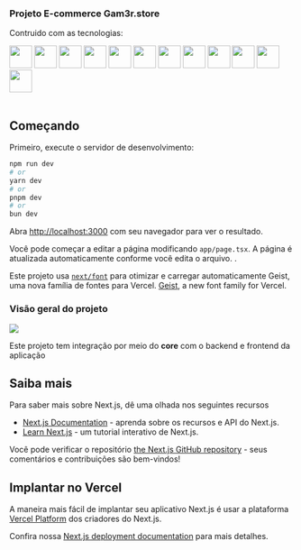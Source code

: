 
### Projeto E-commerce Gam3r.store

Contruido com as tecnologias:


<div>
<img src="https://cdn.jsdelivr.net/gh/devicons/devicon@latest/icons/html5/html5-plain-wordmark.svg" width="40" height="40"/>
<img src="https://cdn.jsdelivr.net/gh/devicons/devicon@latest/icons/css3/css3-original-wordmark.svg" width="40" height="40" />
<img src="https://cdn.jsdelivr.net/gh/devicons/devicon@latest/icons/javascript/javascript-original.svg" width="40" height="40"/>
<img loading="lazy" src="https://cdn.jsdelivr.net/gh/devicons/devicon/icons/git/git-original.svg" width="40" height="40"/>
<img src="https://cdn.jsdelivr.net/gh/devicons/devicon@latest/icons/typescript/typescript-original.svg" width="40" height="40" />
<img src="https://cdn.jsdelivr.net/gh/devicons/devicon@latest/icons/nextjs/nextjs-original.svg" width="40" height="40"/>
<img src="https://cdn.jsdelivr.net/gh/devicons/devicon@latest/icons/nestjs/nestjs-original.svg" width="40" height="40"/>
<img src="https://cdn.jsdelivr.net/gh/devicons/devicon@latest/icons/react/react-original.svg" width="40" height="40"/>
<img src="https://cdn.jsdelivr.net/gh/devicons/devicon@latest/icons/tailwindcss/tailwindcss-original.svg" width="40" height="40"/>
<img src="https://cdn.jsdelivr.net/gh/devicons/devicon@latest/icons/postgresql/postgresql-original.svg"  width="40" height="40"/>
<img src="https://cdn.jsdelivr.net/gh/devicons/devicon@latest/icons/prisma/prisma-original.svg" width="40" height="40"/>
<img src="https://turbo.build/images/docs/repo/repo-hero-logo-dark.svg" width="40" height="40">
</div>

<br/>


## Começando

Primeiro, execute o servidor de desenvolvimento:

```bash
npm run dev
# or
yarn dev
# or
pnpm dev
# or
bun dev
```

Abra [http://localhost:3000](http://localhost:3000) com seu navegador para ver o resultado.

Você pode começar a editar a página modificando `app/page.tsx`. A página é atualizada automaticamente conforme você edita o arquivo.
.

Este projeto usa [`next/font`](https://nextjs.org/docs/app/building-your-application/optimizing/fonts) para otimizar e carregar automaticamente Geist, uma nova família de fontes para Vercel. [Geist](https://vercel.com/font), a new font family for Vercel.

### Visão geral do projeto

<img src="../gam3r.store/apps/frontend/public/react-native.png">

Este projeto tem integração por meio do **core** com o backend e frontend da aplicação 

## Saiba mais

Para saber mais sobre Next.js, dê uma olhada nos seguintes recursos

- [Next.js Documentation](https://nextjs.org/docs) - aprenda sobre os recursos e API do Next.js.
- [Learn Next.js](https://nextjs.org/learn) -  um tutorial interativo de Next.js.

Você pode verificar o repositório [the Next.js GitHub repository](https://github.com/vercel/next.js) - seus comentários e contribuições são bem-vindos!

## Implantar no Vercel

A maneira mais fácil de implantar seu aplicativo Next.js é usar a plataforma [Vercel Platform](https://vercel.com/new?utm_medium=default-template&filter=next.js&utm_source=create-next-app&utm_campaign=create-next-app-readme) dos criadores do Next.js.


Confira nossa  [Next.js deployment documentation](https://nextjs.org/docs/app/building-your-application/deploying) para mais detalhes.
